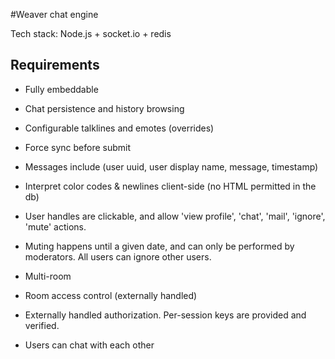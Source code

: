 #Weaver chat engine

Tech stack: Node.js + socket.io + redis

## Requirements

* Fully embeddable
* Chat persistence and history browsing
* Configurable talklines and emotes (overrides)
* Force sync before submit
* Messages include (user uuid, user display name, message, timestamp)
* Interpret color codes & newlines client-side (no HTML permitted in the db)  
* User handles are clickable, and allow 'view profile', 'chat', 'mail', 'ignore', 'mute' actions.
* Muting happens until a given date, and can only be performed by moderators. All users can ignore other users.

* Multi-room
* Room access control (externally handled)
* Externally handled authorization. Per-session keys are provided and verified. 
* Users can chat with each other
